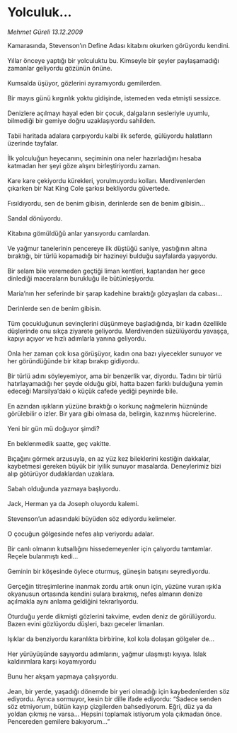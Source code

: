 # Yolculuk...

*Mehmet Güreli 13.12.2009*

<div class="taraf_structure_2col_1zq">
<div class="margen_n">



 <p>Kamarasında, Stevenson’ın Define Adası kitabını okurken görüyordu kendini. <br/><br/>Yıllar önceye yaptığı bir yolculuktu bu. Kimseyle bir şeyler paylaşamadığı zamanlar geliyordu gözünün önüne. <br/><br/>Kumsalda üşüyor, gözlerini ayıramıyordu gemilerden. <br/><br/>Bir mayıs günü kırgınlık yoktu gidişinde, istemeden veda etmişti sessizce. <br/><br/>Denizlere açılmayı hayal eden bir çocuk, dalgaların sesleriyle uyumlu, bilmediği bir gemiye doğru uzaklaşıyordu sahilden. <br/><br/>Tabii haritada adalara çarpıyordu kalbi ilk seferde, gülüyordu halatların üzerinde tayfalar. <br/><br/>İlk yolculuğun heyecanını, seçiminin ona neler hazırladığını hesaba katmadan her şeyi göze alışını birleştiriyordu zaman. <br/><br/>Kare kare çekiyordu kürekleri, yorulmuyordu kolları. Merdivenlerden çıkarken bir Nat King Cole şarkısı bekliyordu güvertede. <br/><br/>Fısıldıyordu, sen de benim gibisin, derinlerde sen de benim gibisin... <br/><br/>Sandal dönüyordu. <br/><br/>Kitabına gömüldüğü anlar yansıyordu camlardan. <br/><br/>Ve yağmur tanelerinin pencereye ilk düştüğü saniye, yastığının altına bıraktığı, bir türlü kopamadığı bir hazineyi bulduğu sayfalarda yaşıyordu. <br/><br/>Bir selam bile veremeden geçtiği liman kentleri, kaptandan her gece dinlediği maceraların burukluğu ile bütünleşiyordu. <br/><br/>Maria’nın her seferinde bir şarap kadehine bıraktığı gözyaşları da cabası... <br/><br/>Derinlerde sen de benim gibisin. <br/><br/>Tüm çocukluğunun sevinçlerini düşünmeye başladığında, bir kadın özellikle düşlerinde onu sıkça ziyarete geliyordu. Merdivenden süzülüyordu yavaşça, kapıyı açıyor ve hızlı adımlarla yanına geliyordu. <br/><br/>Onla her zaman çok kısa görüşüyor, kadın ona bazı yiyecekler sunuyor ve her göründüğünde bir kitap bırakıp gidiyordu. <br/><br/>Bir türlü adını söyleyemiyor, ama bir benzerlik var, diyordu. Tadını bir türlü hatırlayamadığı her şeyde olduğu gibi, hatta bazen farklı bulduğuna yemin edeceği Marsilya’daki o küçük cafede yediği peynirde bile. <br/><br/>En azından ışıkların yüzüne bıraktığı o korkunç nağmelerin hüznünde görülebilir o izler. Bir yara gibi olmasa da, belirgin, kazınmış hücrelerine. <br/><br/>Yeni bir gün mü doğuyor şimdi? <br/><br/>En beklenmedik saatte, geç vakitte. <br/><br/>Bıçağını görmek arzusuyla, en az yüz kez bileklerini kestiğin dakkalar, kaybetmesi gereken büyük bir iyilik sunuyor masalarda. Deneylerimiz bizi alıp götürüyor dudaklardan uzaklara. <br/><br/>Sabah olduğunda yazmaya başlıyordu. <br/><br/>Jack, Herman ya da Joseph oluyordu kalemi. <br/><br/>Stevenson’un adasındaki büyüden söz ediyordu kelimeler. <br/><br/>O çocuğun gölgesinde nefes alıp veriyordu adalar. <br/><br/>Bir canlı olmanın kutsallığını hissedemeyenler için çalıyordu tamtamlar. Reçele bulanmıştı kedi... <br/><br/>Geminin bir köşesinde öylece oturmuş, güneşin batışını seyrediyordu. <br/><br/>Gerçeğin titreşimlerine inanmak zordu artık onun için, yüzüne vuran ışıkla okyanusun ortasında kendini sulara bırakmış, nefes almanın denize açılmakla aynı anlama geldiğini tekrarlıyordu. <br/><br/>Oturduğu yerde dikmişti gözlerini takvime, evden deniz de görülüyordu. Bazen evini gözlüyordu düşleri, bazı geceler limanları. <br/><br/>Işıklar da benziyordu karanlıkta birbirine, kol kola dolaşan gölgeler de... <br/><br/>Her yürüyüşünde sayıyordu adımlarını, yağmur ulaşmıştı kıyıya. Islak kaldırımlara karşı koyamıyordu <br/><br/>Bunu her akşam yapmaya çalışıyordu. <br/><br/>Jean, bir yerde, yaşadığı dönemde bir yeri olmadığı için kaybedenlerden söz ediyordu. Ayrıca sormuyor, kesin bir dille ifade ediyordu: “Sadece senden söz etmiyorum, bütün kayıp çizgilerden bahsediyorum. Eğri, düz ya da yoldan çıkmış ne varsa... Hepsini toplamak istiyorum yola çıkmadan önce. Pencereden gemilere bakıyorum...” </p>
<br/>
<br/>
<br/>



<br/>


<div id="taraf_not">
</div>

</div>


</div>
